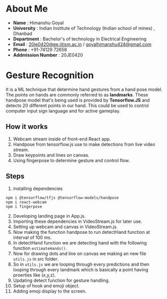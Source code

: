 # About Me
 * **Name** : Himanshu Goyal
 * **University** : Indian Institute of Technology (Indian school of mines) , Dhanbad
 * **Department** : Bachelor's of technology in Electrical Engineering
 * **Email** : 20je0420@ee.iitism.ac.in / goyalhimanshu424@gmail.com
 * **Phone** : +91-74129 72658
 * **Addmission Number** : 20JE0420

# Gesture Recognition
It is a ML technique that determine hand gestures from a hand pose model.
The points on hands are commonly referred to as **landmarks**.
These handpose model that's being used is provided by **Tensorflow.JS** and detects 20 different points in our hand.
This could be used to control computer input sign language and for active gameplay.

## How it works
1. Webcam stream inside of front-end React app.
2. Handpose from tensorflow.js use to make detections from live video stream.
3. Draw keypoints and lines on canvas.
4. Using fingerpose to determine gesture and control flow.


## Steps 
 1. installing dependencies
 ```
 npm i @tensorflow/tfjs @tensorflow-models/handpose
 npm i react-webcam
 npm i fingerpose
 ```
 2. Developing landing page in App.js.
 3. Importing these dependencies in VideoStream.js for later use.
 4. Setting up webcam and canvas in VideoStream.js. 
 5. Now making the function handpose to run detectHand function at interval of 100 ms.
 6. In detectHand function we are detecting hand with the following function `estimateHands()`.
 7. Now for drawing dots and line on canvas we making an new file `utils.js` in src folder. 
 8. So in `utils.js` we are looping through every predictions and then looping through every landmark which is basically a point having proerties like (x,y,z).
 9. Updating detect function for gesture handling. 
 10. Setup of hook and emoji object. 
 11. Adding emoji display to the screen.
